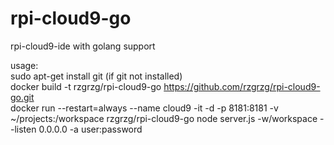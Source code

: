 # rpi-cloud9-go
rpi-cloud9-ide with golang support

usage:  
sudo apt-get install git  (if git not installed)  
docker build -t rzgrzg/rpi-cloud9-go https://github.com/rzgrzg/rpi-cloud9-go.git  
docker run --restart=always --name cloud9 -it -d -p 8181:8181 -v ~/projects:/workspace rzgrzg/rpi-cloud9-go node server.js -w/workspace --listen 0.0.0.0 -a user:password
